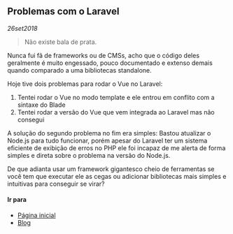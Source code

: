## Problemas com o Laravel
*26set2018*

> Não existe bala de prata.

Nunca fui fã de frameworks ou de CMSs, acho que o código deles geralmente é muito engessado, pouco documentado e extenso demais quando comparado a uma bibliotecas standalone. 

Hoje tive dois problemas para rodar o Vue no Laravel:
1. Tentei rodar o Vue no modo template e ele entrou em conflito com a sintaxe do Blade
1. Tentei rodar a versão do Vue que vem integrada ao Laravel mas não consegui


A solução do segundo problema no fim era simples: Bastou atualizar o Node.js para tudo funcionar, porém apesar do Laravel ter um sistema eficiente de exibição de erros no PHP ele foi incapaz de me alerta de forma simples e direta sobre o problema na versão do Node.js.

De que adianta usar um framework gigantesco cheio de ferramentas se você tem que executar ele as cegas ou adicionar bibliotecas mais simples e intuitivas para conseguir se virar?

#### Ir para
- [Página inicial](.)
- [Blog](blog.html)

